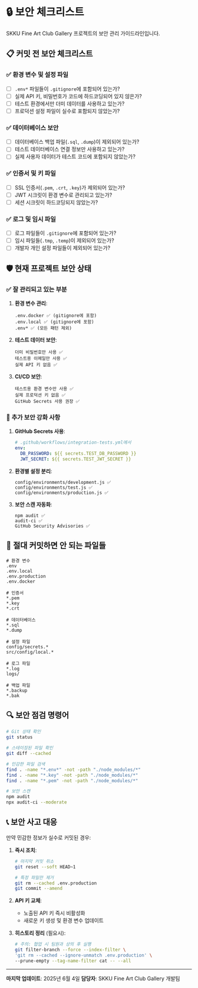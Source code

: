 # 🔒 보안 체크리스트

SKKU Fine Art Club Gallery 프로젝트의 보안 관리 가이드라인입니다.

## 📋 커밋 전 보안 체크리스트

### ✅ **환경 변수 및 설정 파일**
- [ ] `.env*` 파일들이 `.gitignore`에 포함되어 있는가?
- [ ] 실제 API 키, 비밀번호가 코드에 하드코딩되어 있지 않은가?
- [ ] 테스트 환경에서만 더미 데이터를 사용하고 있는가?
- [ ] 프로덕션 설정 파일이 실수로 포함되지 않았는가?

### ✅ **데이터베이스 보안**
- [ ] 데이터베이스 백업 파일(`.sql`, `.dump`)이 제외되어 있는가?
- [ ] 테스트 데이터베이스 연결 정보만 사용하고 있는가?
- [ ] 실제 사용자 데이터가 테스트 코드에 포함되지 않았는가?

### ✅ **인증서 및 키 파일**
- [ ] SSL 인증서(`.pem`, `.crt`, `.key`)가 제외되어 있는가?
- [ ] JWT 시크릿이 환경 변수로 관리되고 있는가?
- [ ] 세션 시크릿이 하드코딩되지 않았는가?

### ✅ **로그 및 임시 파일**
- [ ] 로그 파일들이 `.gitignore`에 포함되어 있는가?
- [ ] 임시 파일들(`.tmp`, `.temp`)이 제외되어 있는가?
- [ ] 개발자 개인 설정 파일들이 제외되어 있는가?

## 🛡️ 현재 프로젝트 보안 상태

### ✅ **잘 관리되고 있는 부분**

1. **환경 변수 관리**:
   ```
   .env.docker ✅ (gitignore에 포함)
   .env.local ✅ (gitignore에 포함)
   .env* ✅ (모든 패턴 제외)
   ```

2. **테스트 데이터 보안**:
   ```
   더미 비밀번호만 사용 ✅
   테스트용 이메일만 사용 ✅
   실제 API 키 없음 ✅
   ```

3. **CI/CD 보안**:
   ```
   테스트용 환경 변수만 사용 ✅
   실제 프로덕션 키 없음 ✅
   GitHub Secrets 사용 권장 ✅
   ```

### 🔧 **추가 보안 강화 사항**

1. **GitHub Secrets 사용**:
   ```yaml
   # .github/workflows/integration-tests.yml에서
   env:
     DB_PASSWORD: ${{ secrets.TEST_DB_PASSWORD }}
     JWT_SECRET: ${{ secrets.TEST_JWT_SECRET }}
   ```

2. **환경별 설정 분리**:
   ```
   config/environments/development.js ✅
   config/environments/test.js ✅
   config/environments/production.js ✅
   ```

3. **보안 스캔 자동화**:
   ```
   npm audit ✅
   audit-ci ✅
   GitHub Security Advisories ✅
   ```

## 🚨 **절대 커밋하면 안 되는 파일들**

```
# 환경 변수
.env
.env.local
.env.production
.env.docker

# 인증서
*.pem
*.key
*.crt

# 데이터베이스
*.sql
*.dump

# 설정 파일
config/secrets.*
src/config/local.*

# 로그 파일
*.log
logs/

# 백업 파일
*.backup
*.bak
```

## 🔍 **보안 점검 명령어**

```bash
# Git 상태 확인
git status

# 스테이징된 파일 확인
git diff --cached

# 민감한 파일 검색
find . -name "*.env*" -not -path "./node_modules/*"
find . -name "*.key" -not -path "./node_modules/*"
find . -name "*.pem" -not -path "./node_modules/*"

# 보안 스캔
npm audit
npx audit-ci --moderate
```

## 📞 **보안 사고 대응**

만약 민감한 정보가 실수로 커밋된 경우:

1. **즉시 조치**:
   ```bash
   # 마지막 커밋 취소
   git reset --soft HEAD~1

   # 특정 파일만 제거
   git rm --cached .env.production
   git commit --amend
   ```

2. **API 키 교체**:
   - 노출된 API 키 즉시 비활성화
   - 새로운 키 생성 및 환경 변수 업데이트

3. **히스토리 정리** (필요시):
   ```bash
   # 주의: 협업 시 팀원과 상의 후 실행
   git filter-branch --force --index-filter \
   'git rm --cached --ignore-unmatch .env.production' \
   --prune-empty --tag-name-filter cat -- --all
   ```

---

**마지막 업데이트**: 2025년 6월 4일
**담당자**: SKKU Fine Art Club Gallery 개발팀

